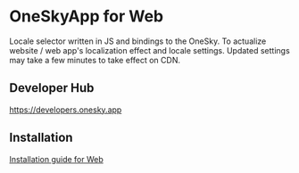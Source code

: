 # OneSkyApp for Web
Locale selector written in JS and bindings to the OneSky. To actualize website / web app's localization effect and locale settings. Updated settings may take a few minutes to take effect on CDN.

## Developer Hub
https://developers.onesky.app

## Installation
[Installation guide for Web](https://developers.onesky.app/docs/web-installation)
